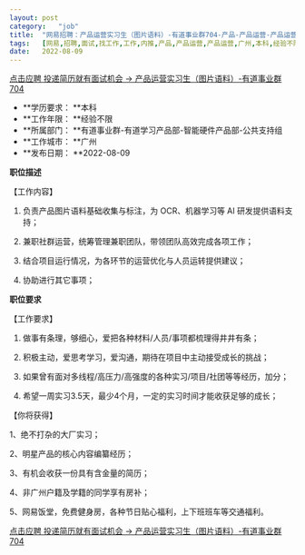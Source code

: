 ```yaml
---
layout:	post
category:	"job"
title:	"网易招聘：产品运营实习生（图片语料）-有道事业群704-产品-产品运营-产品运营-广州本科经验不限"
tags:	[网易,招聘,面试,找工作,工作,内推,产品,产品运营,产品运营,广州,本科,经验不限]
date:	2022-08-09
---
```


[点击应聘 投递简历就有面试机会 ->  产品运营实习生（图片语料）-有道事业群704](http://mobile.bole.netease.com/bole/boleDetail?id=31372&employeeId=346f03c3cda5f04c&key=all)



- **学历要求： **本科
- **工作年限： **经验不限
- **所属部门： **有道事业群-有道学习产品部-智能硬件产品部-公共支持组
- **工作城市： **广州
- **发布日期： **2022-08-09



**职位描述**

【工作内容】

1. 负责产品图片语料基础收集与标注，为 OCR、机器学习等 AI 研发提供语料支持；

2. 兼职社群运营，统筹管理兼职团队，带领团队高效完成各项工作；

3. 结合项目运行情况，为各环节的运营优化与人员运转提供建议；

4. 协助进行其它事项；



**职位要求**

【工作要求】

1. 做事有条理，够细心，爱把各种材料/人员/事项都梳理得井井有条；

2. 积极主动，爱思考学习，爱沟通，期待在项目中主动接受成长的挑战；

3. 如果曾有面对多线程/高压力/高强度的各种实习/项目/社团等等经历，加分；

4. 希望一周实习3.5天，最少4个月，一定的实习时间才能收获足够的成长；

【你将获得】

1、绝不打杂的大厂实习； 

2、明星产品的核心内容编纂经历； 

3、有机会收获一份具有含金量的简历； 

4、非广州户籍及学籍的同学享有房补；

5、网易饭堂，免费健身房，各种节日贴心福利，上下班班车等交通福利。



[点击应聘 投递简历就有面试机会 ->  产品运营实习生（图片语料）-有道事业群704](http://mobile.bole.netease.com/bole/boleDetail?id=31372&employeeId=346f03c3cda5f04c&key=all)